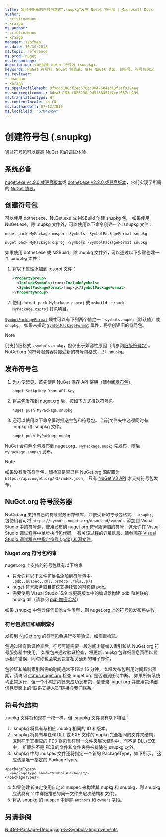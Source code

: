 ```yaml
---
title: 如何使用新的符号包格式“.snupkg”发布 NuGet 符号包 | Microsoft Docs
author:
- cristinamanu
- kraigb
ms.author:
- cristinamanu
- kraigb
manager: skofman
ms.date: 10/30/2018
ms.topic: reference
ms.prod: nuget
ms.technology: ''
description: 如何创建 NuGet 符号包 (snupkg)。
keywords: NuGet 符号包, NuGet 包调试, 支持 NuGet 调试, 包符号, 符号包约定
ms.reviewer:
- anangaur
- karann
ms.openlocfilehash: 9f9cdd188cf2ec678bc9047604e618f1af9124ae
ms.sourcegitcommit: 0dea3b153ef823230a9d5f38351b7cef057cb299
ms.translationtype: HT
ms.contentlocale: zh-CN
ms.lasthandoff: 07/12/2019
ms.locfileid: "67842456"
---
```

# <a name="creating-symbol-packages-snupkg"></a>创建符号包 (.snupkg)

通过符号包可以提高 NuGet 包的调试体验。

## <a name="prerequisites"></a>系统必备

[nuget.exe v4.9.0 或更高版本](https://www.nuget.org/downloads)或 [dotnet.exe v2.2.0 或更高版本](https://www.microsoft.com/net/download/dotnet-core/2.2)，它们实现了所需的 [NuGet 协议](../api/nuget-protocols.md)。

## <a name="creating-a-symbol-package"></a>创建符号包

可以使用 dotnet.exe、NuGet.exe 或 MSBuild 创建 snupkg 包。 如果使用 NuGet.exe，除 .nupkg 文件外，可以使用以下命令创建一个 .snupkg 文件：

```
nuget pack MyPackage.nuspec -Symbols -SymbolPackageFormat snupkg

nuget pack MyPackage.csproj -Symbols -SymbolPackageFormat snupkg
```

如果使用 dotnet.exe 或 MSBuild，除 .nupkg 文件外，可以通过以下步骤创建一个 .snupkg 文件：

1. 将以下属性添加到 .csproj 文件：

    ```xml
    <PropertyGroup>
      <IncludeSymbols>true</IncludeSymbols>
      <SymbolPackageFormat>snupkg</SymbolPackageFormat>
    </PropertyGroup>
    ```

1. 使用 `dotnet pack MyPackage.csproj` 或 `msbuild -t:pack MyPackage.csproj` 打包项目。

[`SymbolPackageFormat`](/dotnet/core/tools/csproj#symbolpackageformat) 属性可以有下列两个值之一：`symbols.nupkg`（默认值）或 `snupkg`。 如果未指定 [`SymbolPackageFormat`](/dotnet/core/tools/csproj#symbolpackageformat) 属性，将会创建旧的符号包。

> [!Note]
> 仍支持旧格式 `.symbols.nupkg`，但仅出于兼容性原因（请参阅[旧版符号包](Symbol-Packages.md)）。 NuGet.org 的符号服务器只接受新的符号包格式，即 `.snupkg`。

## <a name="publishing-a-symbol-package"></a>发布符号包

1. 为方便起见，首先使用 NuGet 保存 API 密钥（请参阅[发布包](../nuget-org/publish-a-package.md)）。

    ```cli
    nuget SetApiKey Your-API-Key
    ```

1. 将主包发布到 nuget.org 后，按如下方式推送符号包。

    ```cli
    nuget push MyPackage.snupkg
    ```

1. 还可以使用以下命令同时推送主包和符号包。 当前文件夹中必须同时有 .nupkg 和 .snupkg 文件。

    ```cli
    nuget push MyPackage.nupkg
    ```

NuGet 会将两个包发布到 nuget.org。`MyPackage.nupkg` 先发布，随后 `MyPackage.snupkg` 发布。

> [!Note]
> 如果没有发布符号包，请检查是否已将 NuGet.org 源配置为 `https://api.nuget.org/v3/index.json`。 只有 [NuGet V3 API](../api/overview.md#versioning) 才支持符号包发布。

## <a name="nugetorg-symbol-server"></a>NuGet.org 符号服务器

NuGet.org 支持自己的符号服务器存储库，只接受新的符号包格式 - `.snupkg`。 包使用者可将 `https://symbols.nuget.org/download/symbols` 添加到 Visual Studio 中的符号源，使用发布到 nuget.org 符号服务器的符号，这允许在 Visual Studio 调试程序中单步执行包代码。 有关该过程的详细信息，请参阅[在 Visual Studio 调试程序中指定符号 (.pdb) 和源文件](https://docs.microsoft.com/en-us/visualstudio/debugger/specify-symbol-dot-pdb-and-source-files-in-the-visual-studio-debugger?view=vs-2017)。

### <a name="nugetorg-symbol-package-constraints"></a>Nuget.org 符号包约束

nuget.org 上支持的符号包具有以下约束

- 只允许将以下文件扩展名添加到符号包中。 ```.pdb,.nuspec,.xml,.psmdcp,.rels,.p7s```
- nuget 符号服务器目前仅支持托管的[可移植 pdb](https://github.com/dotnet/corefx/blob/master/src/System.Reflection.Metadata/specs/PortablePdb-Metadata.md)。
- 需要使用 Visual Studio 15.9 或更高版本中的编译器构建 pdb 和关联的 nupkg dll（请参阅 [pdb 加密哈希](https://github.com/dotnet/roslyn/issues/24429)）

如果 .snupkg 中包含任何其他文件类型，则 nuget.org 上的符号包发布将失败。

### <a name="symbol-package-validation-and-indexing"></a>符号包验证和编制索引

发布到 [NuGet.org](https://www.nuget.org/) 的符号包会进行多项验证，如病毒检查。

包通过所有验证检查后，符号可能需要一段时间才能编入索引和从 NuGet.org 符号服务器中使用。 如果包未通过验证检查，将更新 .nupkg 包详细信息页面以显示相关错误，同时你也会收到包含相关通知的电子邮件。

包验证和编制索引所需的时间通常不超过 15 分钟。 如果发布包所用时间超出预期，请访问 [status.nuget.org](https://status.nuget.org/) 检查 nuget.org 是否遇到任何中断。 如果所有系统均正常运行，但一个小时之内还未成功发布包，请登录 nuget.org 并使用包详细信息页面上的“联系支持人员”链接与我们联系。

## <a name="symbol-package-structure"></a>符号包结构

.nupkg 文件将和现在一模一样，但 .snupkg 文件具有以下特征：

1) .snupkg 将具有与相应 .nupkg 相同的 ID 和版本。
2) .snupkg 将具有与任何 DLL 或 EXE 文件的 nupkg 完全相同的文件夹结构，区别在于其相应的 PDB 将包含在同一文件夹层次结构中，而不是 DLL/EXE 中。 扩展名不是 PDB 的文件和文件夹将被排除在 snupkg 之外。
3) .snupkg 中的 .nuspec 文件还将指定一个新的 PackageType，如下所示。 这应该是唯一指定的 PackageType。 
``` 
<packageTypes>
  <packageType name="SymbolsPackage"/>
</packageTypes>
```
4) 如果创建者决定使用自定义 nuspec 来构建其 nupkg 和 snupkg，则 snupkg 应该具有 2 中详细描述的同一文件夹层次结构和文件）。
5) 将从 snupkg 的 nuspec 中排除 ```authors``` 和 ```owners``` 字段。

## <a name="see-also"></a>另请参阅

[NuGet-Package-Debugging-&-Symbols-Improvements](https://github.com/NuGet/Home/wiki/NuGet-Package-Debugging-&-Symbols-Improvements)
